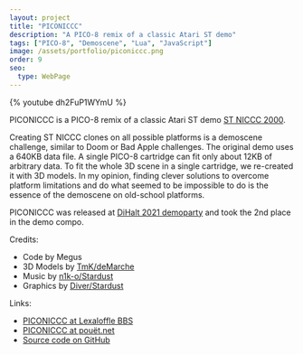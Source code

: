 ```yaml
---
layout: project
title: "PICONICCC"
description: "A PICO-8 remix of a classic Atari ST demo"
tags: ["PICO-8", "Demoscene", "Lua", "JavaScript"]
image: /assets/portfolio/piconiccc.png
order: 9
seo:
  type: WebPage
---
```


{% youtube dh2FuP1WYmU %}

PICONICCC is a PICO-8 remix of a classic Atari ST demo [ST NICCC 2000](https://www.youtube.com/watch?v=nqVJWFNpTqA).

Creating ST NICCC clones on all possible platforms is a demoscene challenge, similar to Doom or Bad Apple challenges. The original demo uses a 640KB data file. A single PICO-8 cartridge can fit only about 12KB of arbitrary data. To fit the whole 3D scene in a single cartridge, we re-created it with 3D models. In my opinion, finding clever solutions to overcome platform limitations and do what seemed to be impossible to do is the essence of the demoscene on old-school platforms.

PICONICCC was released at [DiHalt 2021 demoparty](https://events.retroscene.org/dh2021) and took the 2nd place in the demo compo.

Credits:

- Code by Megus
- 3D Models by [TmK/deMarche](https://demozoo.org/sceners/9182/)
- Music by [n1k-o/Stardust](https://soundcloud.com/n1k-o)
- Graphics by [Diver/Stardust](https://zxart.ee/rus/avtory/d/diver/qid:121913/)

Links:

- [PICONICCC at Lexaloffle BBS](https://www.lexaloffle.com/bbs/?tid=41106)
- [PICONICCC at pouët.net](https://www.pouet.net/prod.php?which=87735)
- [Source code on GitHub](https://github.com/Megus/piconiccc)